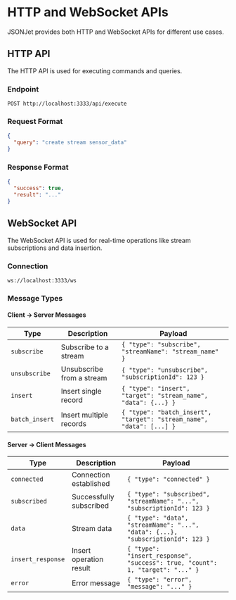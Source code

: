 # HTTP and WebSocket APIs

JSONJet provides both HTTP and WebSocket APIs for different use cases.

## HTTP API

The HTTP API is used for executing commands and queries.

### Endpoint

```
POST http://localhost:3333/api/execute
```

### Request Format

```json
{
  "query": "create stream sensor_data"
}
```

### Response Format

```json
{
  "success": true,
  "result": "..."
}
```

## WebSocket API

The WebSocket API is used for real-time operations like stream subscriptions and data insertion.

### Connection

```
ws://localhost:3333/ws
```

### Message Types

#### Client → Server Messages

| Type | Description | Payload |
|------|-------------|---------|
| `subscribe` | Subscribe to a stream | `{ "type": "subscribe", "streamName": "stream_name" }` |
| `unsubscribe` | Unsubscribe from a stream | `{ "type": "unsubscribe", "subscriptionId": 123 }` |
| `insert` | Insert single record | `{ "type": "insert", "target": "stream_name", "data": {...} }` |
| `batch_insert` | Insert multiple records | `{ "type": "batch_insert", "target": "stream_name", "data": [...] }` |

#### Server → Client Messages

| Type | Description | Payload |
|------|-------------|---------|
| `connected` | Connection established | `{ "type": "connected" }` |
| `subscribed` | Successfully subscribed | `{ "type": "subscribed", "streamName": "...", "subscriptionId": 123 }` |
| `data` | Stream data | `{ "type": "data", "streamName": "...", "data": {...}, "subscriptionId": 123 }` |
| `insert_response` | Insert operation result | `{ "type": "insert_response", "success": true, "count": 1, "target": "..." }` |
| `error` | Error message | `{ "type": "error", "message": "..." }` | 